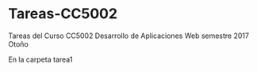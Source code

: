 # Tareas-CC5002
Tareas del Curso CC5002 Desarrollo de Aplicaciones Web semestre 2017 Otoño

En la carpeta tarea1
